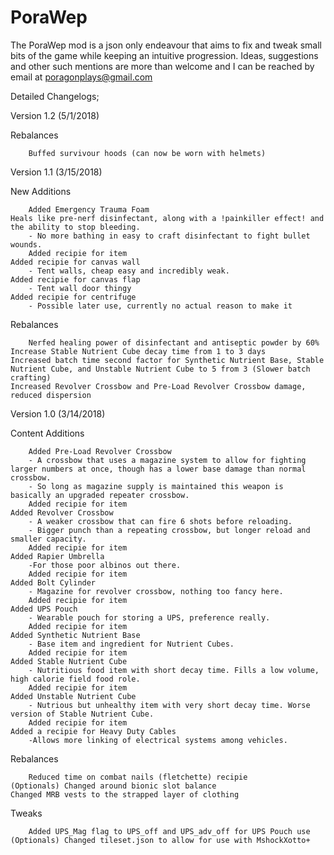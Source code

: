# PoraWep
The PoraWep mod is a json only endeavour that aims to fix and tweak small bits of the game while keeping an intuitive progression.
Ideas, suggestions and other such mentions are more than welcome and I can be reached by email at poragonplays@gmail.com


Detailed Changelogs;

Version 1.2 (5/1/2018)

Rebalances
	
        Buffed survivour hoods (can now be worn with helmets)
	
	
	
	
Version 1.1 (3/15/2018)

New Additions
	
        Added Emergency Trauma Foam
	Heals like pre-nerf disinfectant, along with a !painkiller effect! and the ability to stop bleeding.
		- No more bathing in easy to craft disinfectant to fight bullet wounds.	
		Added recipie for item
	Added recipie for canvas wall
		- Tent walls, cheap easy and incredibly weak.
	Added recipie for canvas flap
		- Tent wall door thingy
	Added recipie for centrifuge
		- Possible later use, currently no actual reason to make it
	

Rebalances
	
        Nerfed healing power of disinfectant and antiseptic powder by 60%
	Increase Stable Nutrient Cube decay time from 1 to 3 days
	Increased batch time second factor for Synthetic Nutrient Base, Stable Nutrient Cube, and Unstable Nutrient Cube to 5 from 3 (Slower batch crafting)
	Increased Revolver Crossbow and Pre-Load Revolver Crossbow damage, reduced dispersion





Version 1.0 (3/14/2018)

Content Additions
	
        Added Pre-Load Revolver Crossbow
		- A crossbow that uses a magazine system to allow for fighting larger numbers at once, though has a lower base damage than normal crossbow.
		- So long as magazine supply is maintained this weapon is basically an upgraded repeater crossbow.
		Added recipie for item
	Added Revolver Crossbow
		- A weaker crossbow that can fire 6 shots before reloading.
		- Bigger punch than a repeating crossbow, but longer reload and smaller capacity.
		Added recipie for item
	Added Rapier Umbrella
		-For those poor albinos out there.
		Added recipie for item
	Added Bolt Cylinder
		- Magazine for revolver crossbow, nothing too fancy here.
		Added recipie for item
	Added UPS Pouch
		- Wearable pouch for storing a UPS, preference really.
		Added recipie for item
	Added Synthetic Nutrient Base
		- Base item and ingredient for Nutrient Cubes.
		Added recipie for item
	Added Stable Nutrient Cube
		- Nutritious food item with short decay time. Fills a low volume, high calorie field food role.
		Added recipie for item
	Added Unstable Nutrient Cube
		- Nutrious but unhealthy item with very short decay time. Worse version of Stable Nutrient Cube.
		Added recipie for item
	Added a recipie for Heavy Duty Cables
		-Allows more linking of electrical systems among vehicles.
	
Rebalances
	
        Reduced time on combat nails (fletchette) recipie
	(Optionals) Changed around bionic slot balance
	Changed MRB vests to the strapped layer of clothing
	
Tweaks
	
        Added UPS_Mag flag to UPS_off and UPS_adv_off for UPS Pouch use
	(Optionals) Changed tileset.json to allow for use with MshockXotto+
